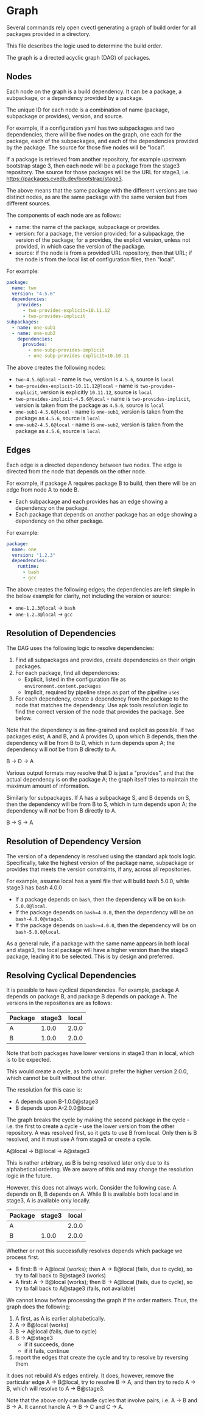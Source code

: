 # Graph

Several commands rely open cvectl generating a graph of build order
for all packages provided in a directory.

This file describes the logic used to determine the build order.

The graph is a directed acyclic graph (DAG) of packages.

## Nodes

Each node on the graph is a build dependency. It can be a package, a subpackage,
or a dependency provided by a package.

The unique ID for each node is a combination of name (package, subpackage or provides), version, and source.

For example, if a configuration yaml has two subpackages and two dependencies,
there will be five nodes on the graph, one each for the package, each of the
subpackages, and each of the dependencies provided by the package. The source for
those five nodes will be "local".

If a package is retrieved from another repository, for example upstream bootstrap
stage 3, then each node will be a package from the stage3 repository. The source
for those packages will be the URL for stage3, i.e. 
https://packages.cvedb.dev/bootstrap/stage3.

The above means that the same package with the different versions are two distinct
nodes, as are the same package with the same version but from different sources.

The components of each node are as follows:

* name: the name of the package, subpackage or provides.
* version: for a package, the version provided; for a subpackage, the version of the package; for a provides, the explicit version, unless not provided, in which case the version of the package.
* source: if the node is from a provided URL repository, then that URL; if the node is from the local list of configuration files, then "local".

For example:

```yaml
package:
  name: two
  version: "4.5.6"
  dependencies:
    provides:
      - two-provides-explicit=10.11.12
      - two-provides-implicit
subpackages:
  - name: one-sub1
  - name: one-sub2
    dependencies:
      provides:
        - one-subp-provides-implicit
        - one-subp-provides-explicit=10.10.11      
```

The above creates the following nodes:

* `two-4.5.6@local` - name is `two`, version is `4.5.6`, source is `local`
* `two-provides-explicit-10.11.12@local` - name is `two-provides-explicit`, version is explicitly `10.11.12`, source is `local` 
* `two-provides-implicit-4.5.6@local` - name is `two-provides-implicit`, version is taken from the package as `4.5.6`, source is `local`
* `one-sub1-4.5.6@local` - name is `one-sub1`, version is taken from the package as `4.5.6`, source is `local`
* `one-sub2-4.5.6@local` - name is `one-sub2`, version is taken from the package as `4.5.6`, source is `local`

## Edges

Each edge is a directed dependency between two nodes. The edge is directed from
the node that depends on the other node.

For example, if package A requires package B to build, then there will be an edge
from node A to node B.

* Each subpackage and each provides has an edge showing a dependency on the package.
* Each package that depends on another package has an edge showing a dependency on the other package.

For example:
    
```yaml
package:
  name: one
  version: "1.2.3"
  dependencies:
    runtime:
      - bash
      - gcc
```

The above creates the following edges; the dependencies are left simple in the below example for clarity, not including the version or source:

* `one-1.2.3@local` -> `bash`
* `one-1.2.3@local` -> `gcc`

## Resolution of Dependencies

The DAG uses the following logic to resolve dependencies:

1. Find all subpackages and provides, create dependencies on their origin packages.
1. For each package, find all dependencies:
   * Explicit, listed in the configuration file as `environment.content.packages`
   * Implicit, required by pipeline steps as part of the pipeline `uses`
1. For each dependency, create a dependency from the package to the node that matches the dependency. Use apk tools resolution logic to find the correct version of the node that provides the package. See below.

Note that the dependency is as fine-grained and explicit as possible. If two
packages exist, A and B, and A provides D, upon which B depends, then the
dependency will be from B to D, which in turn depends upon A; the dependency
will *not* be from B directly to A.

   B -> D -> A

Various output formats may resolve that D is just a "provides", and that the
actual dependency is on the package A; the graph itself tries to maintain the
maximum amount of information.

Similarly for subpackages. If A has a subpackage S, and B depends on S, then the
dependency will be from B to S, which in turn depends upon A; the dependency
will *not* be from B directly to A.

   B -> S -> A

## Resolution of Dependency Version

The version of a dependency is resolved using the standard apk tools
logic. Specifically, take the highest version of the package name, subpackage
or provides that meets the version constraints, if any, across all
repositories.

For example, assume local has a yaml file that will build bash 5.0.0, while
stage3 has bash 4.0.0

* If a package depends on `bash`, then the dependency will be on `bash-5.0.0@local`.
* If the package depends on `bash=4.0.0`, then the dependency will be on `bash-4.0.0@stage3`.
* If the package depends on `bash>=4.0.0`, then the dependency will be on `bash-5.0.0@local`.

As a general rule, if a package with the same name appears in both local and stage3,
the local package will have a higher version than the stage3 package, leading it to
be selected. This is by design and preferred.

## Resolving Cyclical Dependencies

It is possible to have cyclical dependencies. For example, package A depends
on package B, and package B depends on package A. The versions in the repositories
are as follows:

|Package|stage3|local|
|---|---|---|
|A|1.0.0|2.0.0|
|B|1.0.0|2.0.0|

Note that both packages have lower versions in stage3 than in local, which is to
be expected.

This would create a cycle, as both would prefer the higher version 2.0.0, which
cannot be built without the other.

The resolution for this case is:

* A depends upon B-1.0.0@stage3
* B depends upon A-2.0.0@local

The graph breaks the cycle by making the second package in the cycle - i.e. the first
to create a cycle - use the lower version from the other repository.
A was resolved first, so it gets to use B from local. Only then is B resolved, and
it must use A from stage3 or create a cycle.

   A@local -> B@local -> A@stage3

This is rather arbitrary, as B is being resolved later only due to its alphabetical
ordering. We are aware of this and may change the resolution logic in the future.

However, this does not always work. Consider the following case. A depends on B,
B depends on A. While B is available both local and in stage3, A is available only locally.

|Package|stage3|local|
|---|---|---|
|A||2.0.0|
|B|1.0.0|2.0.0|

Whether or not this successfully resolves depends which package we process first.

* B first: B -> A@local (works); then A -> B@local (fails, due to cycle), so try to fall back to B@stage3 (works)
* A first: A -> B@local (works); then B -> A@local (fails, due to cycle), so try to fall back to A@stage3 (fails, not available)

We cannot know before processing the graph if the order matters. Thus, the graph does the following:

1. A first, as A is earlier alphabetically.
1. A -> B@local (works)
1. B -> A@local (fails, due to cycle)
1. B -> A@stage3
   * if it succeeds, done
   * if it fails, continue
1. report the edges that create the cycle and try to resolve by reversing them

It does not rebuild A's edges entirely. It does, however, remove the particular edge A -> B@local, try to resolve B -> A,
and then try to redo A -> B, which will resolve to A -> B@stage3.

Note that the above only can handle cycles that involve pairs, i.e. A -> B and B -> A. It cannot handle A -> B -> C and C -> A.